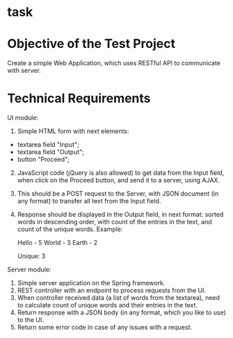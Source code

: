 # task
Objective of the Test Project
=============================

Create a simple Web Application, which uses RESTful API to communicate with server.

Technical Requirements
======================

UI module:

1. Simple HTML form with next elements:
  - textarea field "Input";
  - textarea field "Output";
  - button "Proceed";
2. JavaScript code (jQuery is also allowed) to get data from the Input field, when click on the Proceed button, and send it to a server, using AJAX.
3. This should be a POST request to the Server, with JSON document (in any format) to transfer all text from the Input field.
4. Response should be displayed in the Output field, in next format: sorted words in descending order, with count of the entries in the text, and count of the unique words. Example:

    Hello - 5
    World - 3
    Earth - 2

    Unique: 3

Server module:

1. Simple server application on the Spring framework.
2. REST controller with an endpoint to process requests from the UI.
3. When controller received data (a list of words from the textarea), need to calculate count of unique words and their entries in the text.
4. Return response with a JSON body (in any format, which you like to use) to the UI.
5. Return some error code in case of any issues with a request.
